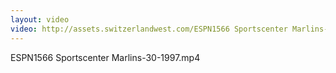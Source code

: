 ```yaml
---
layout: video
video: http://assets.switzerlandwest.com/ESPN1566 Sportscenter Marlins-30-1997.mp4
---
```

ESPN1566 Sportscenter Marlins-30-1997.mp4
